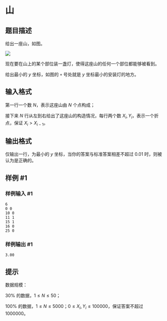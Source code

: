 # 山

## 题目描述

给出一座山，如图。

 ![](https://cdn.luogu.com.cn/upload/pic/454.png) 

现在要在山上的某个部位装一盏灯，使得这座山的任何一个部位都能够被看到。


给出最小的 $y$ 坐标，如图的 `+` 号处就是 $y$ 坐标最小的安装灯的地方。


## 输入格式

第一行一个数 $N$，表示这座山由 $N$ 个点构成；

接下来 $N$ 行从左到右给出了这座山的构造情况，每行两个数 $X_i, Y_i$，表示一个折点，保证 $X_i > X_{i-1}$。


## 输出格式

仅输出一行，为最小的 $y$ 坐标，当你的答案与标准答案相差不超过 $0.01$ 时，则被认为是正确的。


## 样例 #1

### 样例输入 #1
```
6
0 0
10 0
11 1
15 1
16 0
25 0
```

### 样例输出 #1

```
3.00
```

## 提示

数据规模：

$30 \%$ 的数据，$1 \le N \le 50$；


$100 \%$ 的数据，$1 \le N \le 5000$；$0 \le X_i, Y_i \le 100000$，保证答案不超过 $1000000$。

